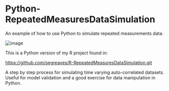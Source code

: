 # Python-RepeatedMeasuresDataSimulation
An example of how to use Python to simulate repeated measurements data.

![image](https://github.com/user-attachments/assets/3f265ce5-4406-4d26-b6eb-ebaf592ab76c)

This is a Python version of my R project found in:

https://github.com/segreaves/R-RepeatedMeasuresDataSimulation.git

A step by step process for simulating time varying auto-correlated datasets. Useful for model validation and a good exercise for data manipulation in Python.
